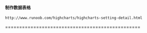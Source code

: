 #### 制作数据表格
```
http://www.runoob.com/highcharts/highcharts-setting-detail.html
```
================================================

